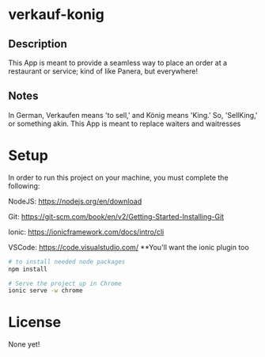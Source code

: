 # verkauf-konig
## Description
This App is meant to provide a seamless way to place an order at a restaurant or service; kind of like Panera, but everywhere!
## Notes
In German, Verkaufen means 'to sell,' and König means 'King.' So, 'SellKing,' or something akin.
This App is meant to replace waiters and waitresses 
# Setup
In order to run this project on your machine, you must complete the following:

NodeJS: https://nodejs.org/en/download

Git: https://git-scm.com/book/en/v2/Getting-Started-Installing-Git

Ionic: https://ionicframework.com/docs/intro/cli

VSCode: https://code.visualstudio.com/ **You'll want the ionic plugin too

~~~bash
# to install needed node packages
npm install

# Serve the project up in Chrome
ionic serve -w chrome
~~~

# License
None yet!